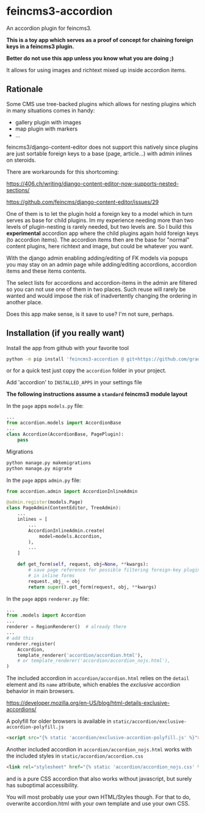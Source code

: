 # feincms3-accordion
An accordion plugin for feincms3.

**This is a toy app which serves as a proof of concept for chaining foreign keys
in a feincms3 plugin.**

**Better do not use this app unless you know what you are doing ;)**

It allows for using images and richtext mixed up inside accordion items.

## Rationale

Some CMS use tree-backed plugins which allows for nesting plugins
which in many situations comes in handy:

- gallery plugin with images
- map plugin with markers
- ...

feincms3/django-content-editor does not support this natively since plugins are
just sortable foreign keys to a base (page, article...) with admin inlines on steroids.

There are  workarounds for this shortcoming:

https://406.ch/writing/django-content-editor-now-supports-nested-sections/

https://github.com/feincms/django-content-editor/issues/29

One of them is to let the plugin hold a foreign key to a model which in turn serves
as base for child plugins. Im my experience needing more than two levels of plugin-nesting
is rarely needed, but two levels are. So I build this **experimental** accordion app
where the child plugins again hold foreign keys (to accordion items). The accordion items
then are the base for "normal" content plugins, here richtext and image,
but could be whatever you want.

With the django admin enabling adding/editing of FK models via popups you may stay on
an admin page while adding/editing accordions, accordion items and these items contents.

The select lists for accordions and accordion-items in the admin are filtered so you
can not use one of them in two places. Such reuse will rarely be wanted and would impose
the risk of inadvertently changing the ordering in another place.

Does this app make sense, is it save to use? I'm not sure, perhaps.

## Installation (if you really want)

Install the app from github with your favorite tool
```bash
python -m pip install 'feincms3-accordion @ git+https://github.com/gradel/feincms3-accordion.git'
```
or for a quick test just copy the `accordion` folder in your project.

Add 'accordion' to `INSTALLED_APPS` in your settings file

**The following instructions assume a `standard` feincms3 module layout**

In the `page` apps `models.py` file:
```python
...
from accordion.models import AccordionBase
...
class Accordion(AccordionBase, PagePlugin):
    pass
```
Migrations
```bash
python manage.py makemigrations
python manage.py migrate
```
In the `page` apps `admin.py` file:
```python
from accordion.admin import AccordionInlineAdmin

@admin.register(models.Page)
class PageAdmin(ContentEditor, TreeAdmin):
    ...
    inlines = [
        ...
        AccordionInlineAdmin.create(
            model=models.Accordion,
        ),
        ...
    ]

    def get_form(self, request, obj=None, **kwargs):
        # save page reference for possible filtering foreign-key plugins
        # in inline forms
        request._obj_ = obj
        return super().get_form(request, obj, **kwargs)
```
In the `page` apps `renderer.py` file:
```python
...
from .models import Accordion
...
renderer = RegionRenderer()  # already there
...
# add this
renderer.register(
    Accordion,
    template_renderer('accordion/accordion.html'),
    # or template_renderer('accordion/accordion_nojs.html'),
)
```
The included accordion in `accordion/accordion.html` relies on the `detail` element and
its `name` attribute, which enables the *exclusive* accordion behavior in main browsers.

https://developer.mozilla.org/en-US/blog/html-details-exclusive-accordions/

A polyfill for older browsers is available in `static/accordion/exclusive-accordion-polyfill.js`
```html
<script src="{% static 'accordion/exclusive-accordion-polyfill.js' %}"></script>
```
Another included accordion in `accordion/accordion_nojs.html` works with
the included styles in `static/accordion/accordion.css`
```html
<link rel="stylesheet" href="{% static 'accordion/accordion_nojs.css' %}">
```
and is a pure CSS accordion that also works without javascript, but surely
has suboptimal accessibility.

You will most probably use your own HTML/Styles though. For that to do, overwrite
accordion.html with your own template and use your own CSS.

